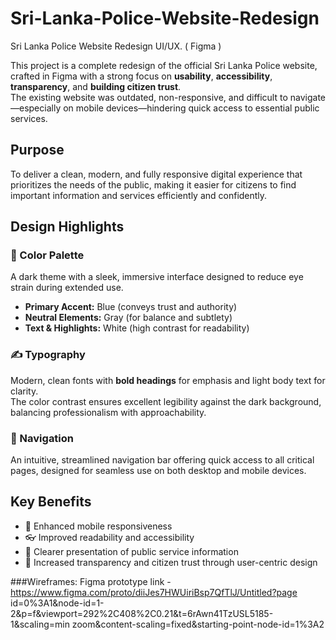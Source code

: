 # Sri-Lanka-Police-Website-Redesign
Sri Lanka Police Website Redesign UI/UX. ( Figma )

This project is a complete redesign of the official Sri Lanka Police website, crafted in Figma with a strong focus on **usability**, **accessibility**, **transparency**, and **building citizen trust**.  
The existing website was outdated, non-responsive, and difficult to navigate—especially on mobile devices—hindering quick access to essential public services.

## Purpose
To deliver a clean, modern, and fully responsive digital experience that prioritizes the needs of the public, making it easier for citizens to find important information and services efficiently and confidently.

## Design Highlights

### 🎨 Color Palette
A dark theme with a sleek, immersive interface designed to reduce eye strain during extended use.
- **Primary Accent:** Blue (conveys trust and authority)  
- **Neutral Elements:** Gray (for balance and subtlety)  
- **Text & Highlights:** White (high contrast for readability)

### ✍️ Typography
Modern, clean fonts with **bold headings** for emphasis and light body text for clarity.  
The color contrast ensures excellent legibility against the dark background, balancing professionalism with approachability.

### 🧭 Navigation
An intuitive, streamlined navigation bar offering quick access to all critical pages, designed for seamless use on both desktop and mobile devices.

## Key Benefits
- 📱 Enhanced mobile responsiveness  
- 👓 Improved readability and accessibility  
- 📄 Clearer presentation of public service information  
- 🤝 Increased transparency and citizen trust through user-centric design

###Wireframes: 
Figma prototype link - https://www.figma.com/proto/diiJes7HWUiriBsp7QfTlJ/Untitled?page
id=0%3A1&node-id=1-2&p=f&viewport=292%2C408%2C0.21&t=6rAwn41TzUSL5185-1&scaling=min
zoom&content-scaling=fixed&starting-point-node-id=1%3A2 


